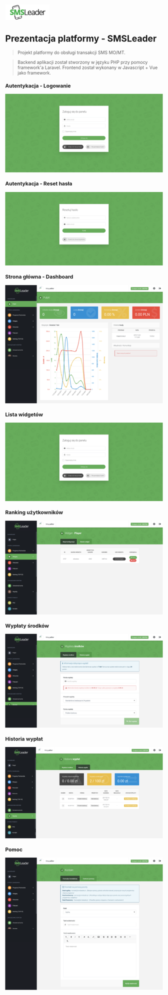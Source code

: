 ![logo](https://raw.githubusercontent.com/yell0ws/smsleader/master/shots/logo.png)
# Prezentacja platformy - SMSLeader

> Projekt platformy do obsługi transakcji SMS MO/MT.

> Backend aplikacji został stworzony w języku PHP przy pomocy framework'a Laravel.
> Frontend został wykonany w Javascript + Vue jako framework.

### Autentykacja - Logowanie
![login](https://raw.githubusercontent.com/yell0ws/smsleader/master/shots/login.png)

### Autentykacja - Reset hasła
![recovery](https://raw.githubusercontent.com/yell0ws/smsleader/master/shots/recover.png)

### Strona główna - Dashboard
![dashboard](https://raw.githubusercontent.com/yell0ws/smsleader/master/shots/dashboard.png)

### Lista widgetów
![widget list](https://raw.githubusercontent.com/yell0ws/smsleader/master/shots/login.png)

### Ranking użytkowników
![users rank](https://raw.githubusercontent.com/yell0ws/smsleader/master/shots/widgets.png)

### Wypłaty środków
![payouts](https://raw.githubusercontent.com/yell0ws/smsleader/master/shots/payout.png)

### Historia wypłat
![payouts history](https://raw.githubusercontent.com/yell0ws/smsleader/master/shots/payout_history.png)

### Pomoc
![support](https://raw.githubusercontent.com/yell0ws/smsleader/master/shots/contact.png)

